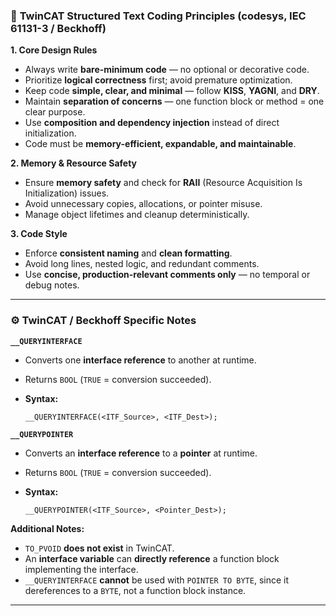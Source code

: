 

### 🧠 **TwinCAT Structured Text Coding Principles (codesys, IEC 61131-3 / Beckhoff)**

**1. Core Design Rules**

* Always write **bare-minimum code** — no optional or decorative code.
* Prioritize **logical correctness** first; avoid premature optimization.
* Keep code **simple, clear, and minimal** — follow **KISS**, **YAGNI**, and **DRY**.
* Maintain **separation of concerns** — one function block or method = one clear purpose.
* Use **composition and dependency injection** instead of direct initialization.
* Code must be **memory-efficient, expandable, and maintainable**.

**2. Memory & Resource Safety**

* Ensure **memory safety** and check for **RAII** (Resource Acquisition Is Initialization) issues.
* Avoid unnecessary copies, allocations, or pointer misuse.
* Manage object lifetimes and cleanup deterministically.

**3. Code Style**

* Enforce **consistent naming** and **clean formatting**.
* Avoid long lines, nested logic, and redundant comments.
* Use **concise, production-relevant comments only** — no temporal or debug notes.

---

### ⚙️ **TwinCAT / Beckhoff Specific Notes**

**`__QUERYINTERFACE`**

* Converts one **interface reference** to another at runtime.
* Returns `BOOL` (`TRUE` = conversion succeeded).
* **Syntax:**

  ```st
  __QUERYINTERFACE(<ITF_Source>, <ITF_Dest>);
  ```

**`__QUERYPOINTER`**

* Converts an **interface reference** to a **pointer** at runtime.
* Returns `BOOL` (`TRUE` = conversion succeeded).
* **Syntax:**

  ```st
  __QUERYPOINTER(<ITF_Source>, <Pointer_Dest>);
  ```

**Additional Notes:**

* `TO_PVOID` **does not exist** in TwinCAT.
* An **interface variable** can **directly reference** a function block implementing the interface.
* `__QUERYINTERFACE` **cannot** be used with `POINTER TO BYTE`, since it dereferences to a `BYTE`, not a function block instance.

---
